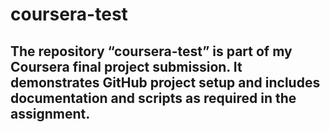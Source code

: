 # coursera-test

## The repository “coursera-test” is part of my Coursera final project submission. It demonstrates GitHub project setup and includes documentation and scripts as required in the assignment.